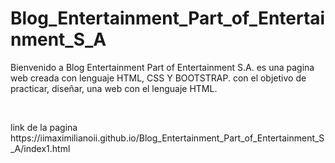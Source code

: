 # Blog_Entertainment_Part_of_Entertainment_S_A
<p>Bienvenido a Blog Entertainment Part of Entertainment S.A. es una pagina web creada con lenguaje  HTML, CSS Y BOOTSTRAP. con el objetivo de practicar, diseñar, una web con el lenguaje HTML.</p>
<br>
<p>link de la pagina https://iimaximilianoii.github.io/Blog_Entertainment_Part_of_Entertainment_S_A/index1.html<p>
